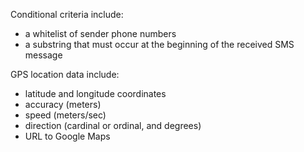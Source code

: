 Conditional criteria include:

* a whitelist of sender phone numbers
* a substring that must occur at the beginning
  of the received SMS message

GPS location data include:

* latitude and longitude coordinates
* accuracy (meters)
* speed (meters/sec)
* direction (cardinal or ordinal, and degrees)
* URL to Google Maps
